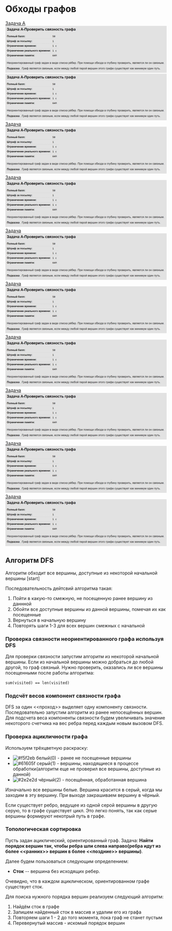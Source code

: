# Обходы графов
[Задача A](https://github.com/ShmakovVladimir/AlgosContests/blob/main/test27/A.py)
![alt text](https://github.com/ShmakovVladimir/AlgosContests/blob/main/test27/zadachi/A.png)
![alt text](https://github.com/ShmakovVladimir/AlgosContests/blob/main/test27/zadachi/A.png)
[Задача ](https://github.com/ShmakovVladimir/AlgosContests/blob/main/test27/A.py)
![alt text](https://github.com/ShmakovVladimir/AlgosContests/blob/main/test27/zadachi/A.png)
[Задача ](https://github.com/ShmakovVladimir/AlgosContests/blob/main/test27/A.py)
![alt text](https://github.com/ShmakovVladimir/AlgosContests/blob/main/test27/zadachi/A.png)
[Задача ](https://github.com/ShmakovVladimir/AlgosContests/blob/main/test27/A.py)
![alt text](https://github.com/ShmakovVladimir/AlgosContests/blob/main/test27/zadachi/A.png)
[Задача ](https://github.com/ShmakovVladimir/AlgosContests/blob/main/test27/A.py)
![alt text](https://github.com/ShmakovVladimir/AlgosContests/blob/main/test27/zadachi/A.png)
[Задача ](https://github.com/ShmakovVladimir/AlgosContests/blob/main/test27/A.py)
![alt text](https://github.com/ShmakovVladimir/AlgosContests/blob/main/test27/zadachi/A.png)
[Задача ](https://github.com/ShmakovVladimir/AlgosContests/blob/main/test27/A.py)
![alt text](https://github.com/ShmakovVladimir/AlgosContests/blob/main/test27/zadachi/A.png)
[Задача ](https://github.com/ShmakovVladimir/AlgosContests/blob/main/test27/A.py)
![alt text](https://github.com/ShmakovVladimir/AlgosContests/blob/main/test27/zadachi/A.png)
[Задача ](https://github.com/ShmakovVladimir/AlgosContests/blob/main/test27/A.py)
![alt text](https://github.com/ShmakovVladimir/AlgosContests/blob/main/test27/zadachi/A.png)

## Алгоритм DFS
Алгоритм обходит все вершины, доступные из некоторой начальной вершины [start]

Последовательность дейтсвий алгоритма такая:
1. Пойти в какую-то смежную, не посещенную ранее вершину из даннной
2. Обойти все доступные вершины из данной вершины, помечая их как посещенные
3. Вернуться в начальную вершину
4. Повторять шаги 1-3 для всех вершин смежных с начальной

### Проверка связности неориентированного графа используя DFS

Для проверки связности запустим алгоритм из некоторой начальной вершины. Если из начальной вершины можно добраться до любой другой, то граф связный. Нужно проверить, оказались ли все вершины посещенными после работы алгоритма:

```
sum(visited) == len(visited)
```

### Подсчёт весов компонент связности графа

DFS за один <<проход>> выделяет одну компоненту связности. Последовательно запустим алгоритм из ранее непосещённых вершин. Для подсчета веса компоненты связности будем увеличивать значение некоторого счетчика на вес ребра перед каждым новым вызовом DFS.

### Проверка ацикличности графа

Используем трёхцветную раскраску:

- ![#f5f2eb](https://via.placeholder.com/15/f5f2eb/000000?text=+) белый(0) - ранее не посещенные вершины
- ![#61605f](https://via.placeholder.com/15/61605f/000000?text=+) серый(1) - вершины, находящиеся в процессе обработки(алгоритм еще не проверил все вершины, доступные из данной)
- ![#2e2e2d](https://via.placeholder.com/15/2e2e2d/000000?text=+) чёрный(2) - посещённая, обработанная вершина

Изначально все вершины белые. Вершина красится в серый, когда мы заходим в эту вершину. При выходе закрашиваем вершину в чёрный. 

Если существует ребро, ведущее из одной серой вершины в другую серую, то в графе существует цикл. Это легко понять, так как серые вершины формируют некотрый путь в графе. 

### Топологическая сортировка

Пусть задан ациклический, ориентированный граф. Задача: **Найти порядок вершин так, чтобы ребра шли слева направо(ребра идут из более <<ранних>> вершин в более <<поздние>> вершины)**.

Далее будем пользоваться следующим определением:
- **Сток** -- вершина без исходящих ребер.

Очевидно, что в каждом ациклическом, ориентированном графе существует сток.

Для поиска нужного порядка вершин реализуем следующий алгоритм:

1. Найдём сток в графе
2. Запишем найденный сток в массив и удалим его из графа
3. Повторяем шаги 1 - 2 до того момента, пока граф не станет пустым
4. Перевернутый массив - искомый порядок вершин















